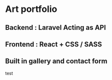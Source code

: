 
# Art portfolio 
## Backend  : Laravel Acting as API
## Frontend : React + CSS / SASS

## Built in gallery and contact form

test
